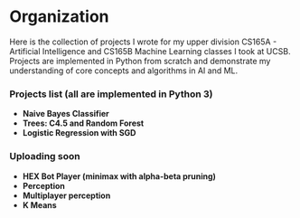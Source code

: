 # Organization
Here is the collection of projects I wrote for my upper division CS165A - Artificial
Intelligence and CS165B Machine Learning classes I took at UCSB. Projects are
implemented in Python from scratch and demonstrate my understanding of core concepts
and algorithms in AI and ML.

### Projects list (all are implemented in Python 3)
- **Naive Bayes Classifier**
- **Trees: C4.5 and Random Forest**
- **Logistic Regression with SGD**

### Uploading soon
- **HEX Bot Player (minimax with alpha-beta pruning)**
- **Perception**
- **Multiplayer perception**
- **K Means**

